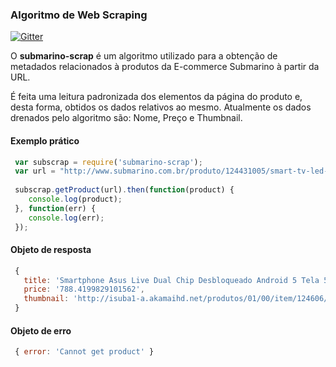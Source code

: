 ### Algoritmo de Web Scraping

[![Gitter](https://badges.gitter.im/scrap-price/submarino-scrap.svg)](https://gitter.im/scrap-price/submarino-scrap?utm_source=badge&utm_medium=badge&utm_campaign=pr-badge)

O **submarino-scrap** é um algoritmo utilizado para a obtenção de metadados relacionados à produtos da E-commerce Submarino à partir da URL.

É feita uma leitura padronizada dos elementos da página do produto e, desta forma, obtidos os dados relativos ao mesmo. Atualmente os dados drenados pelo algoritmo são: Nome, Preço e Thumbnail.

#### Exemplo prático

```js
 var subscrap = require('submarino-scrap');
 var url = "http://www.submarino.com.br/produto/124431005/smart-tv-led-65-samsung-65ju6000-ultra-hd-4k-com-conversor-digital-3-hdmi-2-usb-funcao-games-wi-fi";
 
 subscrap.getProduct(url).then(function(product) {
    console.log(product);
 }, function(err) {
    console.log(err);
 });

```

#### Objeto de resposta

```js
 { 
   title: 'Smartphone Asus Live Dual Chip Desbloqueado Android 5 Tela 5" 16GB 3G 8MP e  TV Digital - Preto',
   price: '788.4199829101562',
   thumbnail: 'http://isuba1-a.akamaihd.net/produtos/01/00/item/124606/5/124606581SZ.jpg'
 }
```

#### Objeto de erro

```js
 { error: 'Cannot get product' }
```
